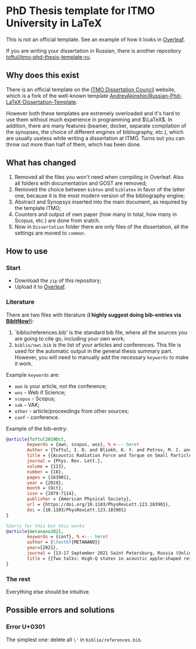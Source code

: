 # PhD Thesis template for ITMO University in LaTeX

This is not an official template. See an example of how it looks in [Overleaf](https://www.overleaf.com/read/qhccxjbpzwcd). 

If you are writing your dissertation in Russian, there is another repository [toftul/itmo-phd-thesis-template-ru](https://github.com/toftul/itmo-phd-thesis-template-ru).

## Why does this exist

There is an official template on the [ITMO Dissertation Council](https://dissovet.itmo.ru/index.php?main=110) website, which is a fork of the well-known template [AndreyAkinshin/Russian-Phd-LaTeX-Dissertation-Template](https://github.com/AndreyAkinshin/Russian-Phd-LaTeX-Dissertation-Template). 

However both these templates are extremely overloaded and it's hard to use them without much experience in programming and $\LaTeX$. In addition, there are many features (beamer, docker, separate compilation of the synopses, the choice of different engines of bibliography, etc.), which are usually useless while writing a dissertation at ITMO. Turns out you can throw out more than half of them, which has been done.

## What has changed

1. Removed all the files you won't need when compiling in Overleaf. Also all folders with documentation and GOST are removed;
2. Removed the choice between `bibtex` and `biblatex` in favor of the latter one, because it is the most modern version of the bibliography engine;
3. Abstract and Synopsys inserted into the main document, as required by the template ITMO;
4. Counters and output of own paper (how many in total, how many in Scopus, etc.) are done from sratch.
5. Now in `Dissertation` folder there are only files of the dissertation, all the settings are moved to `common`.

## How to use

### Start
* Download the `zip` of this repository;
* Upload it to [Overleaf](https://www.overleaf.com/).

### Literature
There are two files with literature (**I highly suggest doing bib-entries via [BibItNow!](https://chrome.google.com/webstore/detail/bibitnow/bmnfikjlonhkoojjfddnlbinkkapmldg?hl=en-US)**):
1. `biblio/references.bib' is the standard bib file, where all the sources you are going to cite go, including your own work;
2. `biblio/own.bib` is the list of your articles and conferences. This file is used for the automatic output in the general thesis summary part. However, you will need to manually add the necessary `keywords` to make it work.

Example `keywords` are: 
* `own` is your article, not the conference;
* `wos` - Web if Science;
* `scopus` - Scopus;
* `vak` - VAK;
* `other` - article/proceedings from other sources;
* `conf` - conference.

Example of the bib-entry:
```bib
@article{Toftul2019Oct,
        keywords = {own, scopus, wos}, % <--- here!
        Author = {Toftul, I. D. and Bliokh, K. Y. and Petrov, M. I. and Nori, F.},
        title = {{Acoustic Radiation Force and Torque on Small Particles as Measures of the Canonical Momentum and Spin Densities}},
        journal = {Phys. Rev. Lett.},
        volume = {123},
        number = {18},
        pages = {183901},
        year = {2019},
        month = {Oct},
        issn = {1079-7114},
        publisher = {American Physical Society},
        url = {https://doi.org/10.1103/PhysRevLett.123.183901},
        doi = {10.1103/PhysRevLett.123.183901}
}

%Sorry for this but this works
@article{metanano2021,
        keywords = {conf}, % <--- here!
        author = {\textbf{METANANO}}
        year={2021},
        journal = {13-17 September 2021 Saint Petersburg, Russia (Online)},
        title = {{Two talks: High-Q states in acoustic apple-shaped resonators, Nonlinear circular dichroism in Mie-resonant nanoparticle dimers}}
}
```

### The rest

Everything else should be intuitive.

## Possible errors and solutions

### Error U+0301

The simplest one: delete all `\'` in `biblio/references.bib`.
